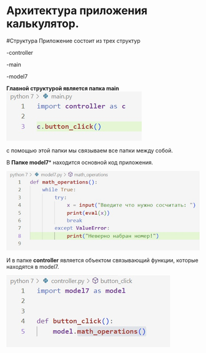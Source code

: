 # Архитектура приложения калькулятор.
#Структура
Приложение состоит из трех структур 

-controller

-main

-model7

**Главной структурой является папка main**
![](main.jpeg)

с помощью этой папки мы связываем все папки между собой.

В **Папке model7*** находится основной код приложения.

![](math.jpeg)

И в папке **controller** является объектом связывающий функции, которые находятся в model7.

![](button.jpeg)

